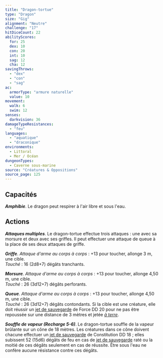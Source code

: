 ```yaml
---
title: "Dragon-tortue"
type: "Dragon"
size: "Gig"
alignment: "Neutre"
challenge: "17"
hitDiceCount: 22
abilityScores:
  for: 25
  dex: 10
  con: 20
  int: 10
  sag: 12
  cha: 12
savingThrows: 
  - "dex"
  - "con"
  - "sag"
ac: 
  armorType: "armure naturelle"
  value: 10
movement: 
  walk: 6
  swim: 12
senses: 
  darkvision: 36
damageTypeResistances: 
  - "feu"
languages: 
  - "aquatique"
  - "draconique"
environments:
  - Littoral
  - Mer / Océan
dungeonTypes:
  - Caverne sous-marine
source: "Créatures & Oppositions"
source_page: 125
---
```

## Capacités
_**Amphibie**_. Le dragon peut respirer à l'air libre et sous l'eau.

## Actions
_**Attaques multiples**_. Le dragon-tortue effectue trois attaques : une avec sa morsure et deux avec ses griffes. Il peut effectuer une attaque de queue à la place de ses deux attaques de griffe.

_**Griffe**_. _Attaque d'arme au corps à corps_ : +13 pour toucher, allonge 3 m, une cible.  
_Touché_ : 16 (2d8+7) dégâts tranchants.

_**Morsure**_. _Attaque d'arme au corps à corps_ : +13 pour toucher, allonge 4,50 m, une cible.  
_Touché_ : 26 (3d12+7) dégâts perforants.

_**Queue**_. _Attaque d'arme au corps à corps_ : +13 pour toucher, allonge 4,50 m, une cible.  
_Touché_ : 26 (3d12+7) dégâts contondants. Si la cible est une créature, elle doit réussir un [jet de sauvegarde](/utiliser-les-caracteristiques#jets-de-sauvegarde) de Force DD 20 pour ne pas être repoussée sur une distance de 3 mètres et jetée [_à terre_](/gerer-la-sante-du-personnage/#a-terre).

_**Souffle de vapeur (Recharge 5-6)**_. Le dragon-tortue souffle de la vapeur brûlante sur un cône de 18 mètres. Les créatures dans ce cône doivent chacune effectuer un [jet de sauvegarde](/utiliser-les-caracteristiques#jets-de-sauvegarde) de Constitution DD 18 ; elles subissent 52 (15d6) dégâts de feu en cas de [jet de sauvegarde](/utiliser-les-caracteristiques#jets-de-sauvegarde) raté ou la moitié de ces dégâts seulement en cas de réussite. Être sous l'eau ne confère aucune résistance contre ces dégâts.
